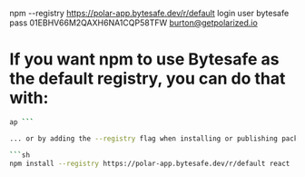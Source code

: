 npm --registry https://polar-app.bytesafe.dev/r/default login
user bytesafe
pass 01EBHV66M2QAXH6NA1CQP58TFW
burton@getpolarized.io

# If you want npm to use Bytesafe as the default registry, you can do that with:

```sh
ap ```

... or by adding the --registry flag when installing or publishing packages:

```sh
npm install --registry https://polar-app.bytesafe.dev/r/default react
```
